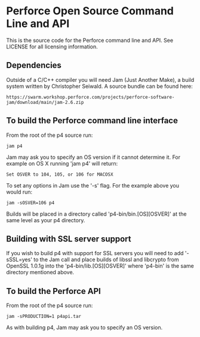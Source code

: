 # Perforce Open Source Command Line and API

This is the source code for the Perforce command line and API. See LICENSE
for all licensing information.


## Dependencies
Outside of a C/C++ compiler you will need Jam (Just Another Make), a build system
written by Christopher Seiwald. A source bundle can be found here: 

    https://swarm.workshop.perforce.com/projects/perforce-software-jam/download/main/jam-2.6.zip


## To build the Perforce command line interface
From the root of the p4 source run:

    jam p4

Jam may ask you to specify an OS version if it cannot determine it. For example
on OS X running 'jam p4' will return:

    Set OSVER to 104, 105, or 106 for MACOSX 

To set any options in Jam use the '-s' flag. For the example above you would run:

    jam -sOSVER=106 p4

Builds will be placed in a directory called 'p4-bin/bin.[OS][OSVER]' at the same level as your p4 directory.


## Building with SSL server support
If you wish to build p4 with support for SSL servers you will need to add '-sSSL=yes'
to the Jam call and place builds of libssl and libcrypto from OpenSSL 1.0.1g
into the 'p4-bin/lib.[OS][OSVER]' where 'p4-bin' is the same directory mentioned above.


## To build the Perforce API
From the root of the p4 source run:

    jam -sPRODUCTION=1 p4api.tar

As with building p4, Jam may ask you to specify an OS version.

